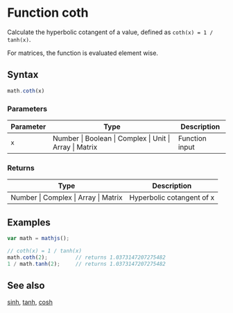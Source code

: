 # Function coth

Calculate the hyperbolic cotangent of a value, defined as `coth(x) = 1 / tanh(x)`.

For matrices, the function is evaluated element wise.


## Syntax

```js
math.coth(x)
```

### Parameters

Parameter | Type | Description
--------- | ---- | -----------
`x` | Number &#124; Boolean &#124; Complex &#124; Unit &#124; Array &#124; Matrix | Function input

### Returns

Type | Description
---- | -----------
Number &#124; Complex &#124; Array &#124; Matrix | Hyperbolic cotangent of x


## Examples

```js
var math = mathjs();

// coth(x) = 1 / tanh(x)
math.coth(2);         // returns 1.0373147207275482
1 / math.tanh(2);     // returns 1.0373147207275482
```


## See also

[sinh](sinh.md),
[tanh](tanh.md),
[cosh](cosh.md)


<!-- Note: This file is automatically generated from source code comments. Changes made in this file will be overridden. -->
